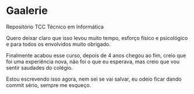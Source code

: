 # Gaalerie
Repositório TCC Técnico em Informática

Quero deixar claro que isso levou muito tempo, esforço físico e psicológico e para todos os envolvidos muito obrigado.

Finalmente acabou esse curso, depois de 4 anos chegou ao fim, creio que foi uma experiência nova, não foi o que eu esperava, mas creio que vou sentir saudades do colégio.

Estou escrevendo isso agora, nem sei se vai salvar, eu odeio ficar dando commit sério, sempre me esqueço.
